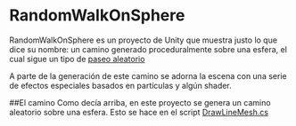 # RandomWalkOnSphere

RandomWalkOnSphere es un proyecto de Unity que muestra justo lo que dice su nombre: un camino generado proceduralmente sobre una esfera, el cual sigue un tipo de [paseo aleatorio](https://en.wikipedia.org/wiki/Random_walk)

A parte de la generación de este camino se adorna la escena con una serie de efectos especiales basados en partículas y algún shader.

##El camino
Como decía arriba, en este proyecto se genera un camino aleatorio sobre una esfera. Esto se hace en el script [DrawLineMesh.cs](/Assets/Scripts/DrawLineMesh.cs)



